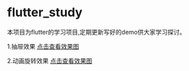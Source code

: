 # flutter_study

本项目为flutter的学习项目,定期更新写好的demo供大家学习探讨。

1.抽屉效果
 [点击查看效果图](http://cunchu.youhuiniu.cn/chouti.gif)

2.动画旋转效果
 [点击查看效果图](http://cunchu.youhuiniu.cn/dfbebb72e6ca75e6a97328b71133369f.mp4)
